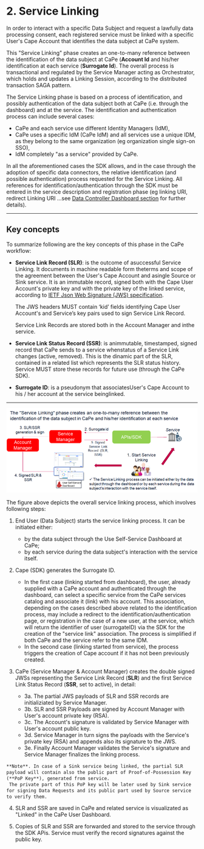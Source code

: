 # 2. Service Linking


In order to interact with a specific Data Subject and request a lawfully data processing consent, each registered service must be linked with a specific User's Cape Account that identifies the data subject at CaPe system.

This "Service Linking" phase creates an one-to-many reference between the identification of the data subject at CaPe (**Account Id** and his/her identification at each service (**Surrogate Id**).
The overall process is transactional and regulated by the Service Manager acting as Orchestrator, which holds and updates a Linking Session, according to the distributed transaction SAGA pattern.

The Service Linking phase is based on a process of identification, and possibly authentication of the data subject both at CaPe (i.e. through the dashboard) and at the service. The identification and authentication process can include several cases:

- CaPe and each service use different Identity Managers (IdM),
- CaPe uses a specific IdM (CaPe IdM) and all services use a unique IDM, as they belong to the same organization   (eg organization single sign-on SSO),
- IdM completely "as a service" provided by CaPe.

In all the aforementioned cases the SDK allows, and in the case through the adoption of specific data connectors, the relative identification (and possible authentication) process requested for the Service Linking. 
All references for identification/authentication through the SDK must be entered in the service description and registration phase (eg linking URI, redirect Linking URI ...see [Data Controller Dashboard section](../dashboards/data-controller-dashboard/index.md) for further details).


---
## Key concepts

To summarize following are the key concepts of this phase in the CaPe workflow:

  - **Service​ ​Link​ ​Record​ ​(SLR)**:​ ​is​ ​the​ ​outcome​ ​of​ ​a​ ​successful​ ​Service​ ​Linking.​ ​It​ ​documents​ ​in​ ​machine
   readable​ ​form​ ​the​ ​terms​ ​and​ ​scope​ ​of​ ​the​ ​agreement​ ​between​ ​the​ ​User's Cape Account​ and​ ​a​ ​single​ ​Source
   or​ ​Sink service. 
   It is an immutable record, signed both with the Cape User Account's private key and with the private key of the linked service, according to [IETF Json Web Signature (JWS) specification](https://tools.ietf.org/html/rfc7515).
   

       The​ ​JWS​ ​headers​ ​MUST​ ​contain​ ​‘kid’​ ​fields​ ​identifying​ Cape User Account's
       and​ ​Service’s​ ​key​ ​pairs​ ​used​ ​to​ ​sign​ ​Service​ ​Link​ ​Record​.

    Service​ ​Link​ ​Records​ ​are​ ​stored​ ​both in​ ​the​ ​Account Manager​ ​and​ ​in​ ​the​ ​service.

  - **Service​ ​Link​ ​Status​ ​Record​ ​(SSR)​**: ​​is​ ​a​n ​immutable, timestamped, signed record that CaPe​ ​sends​ ​to​ ​a​ ​service​ ​when​ ​status​ ​of​ ​a Service​ ​Link​ ​changes (active, removed).​ 
     This is the dinamic part of the SLR, contained in a related list which represents the SLR status history.
    ​ Service​ ​MUST​ ​store​ ​these​ ​records​ ​for​ ​future​ ​use (through the CaPe SDK).
	
  - **Surrogate​ ​ID**​: ​​is​ ​a​ ​pseudonym​ ​that​ ​associates​ ​User's Cape Account​ ​to​ ​his​ ​/​ ​her​ ​account at​ ​the​ ​service​ ​being​ ​linked.​  


---

!['service-linking'](service-linking.png)

The figure above depicts the overall service linking process, which involves following steps:
 
  1. End User (Data Subject) starts the service linking process.
    It can be initiated either:
      - by the data subject through the Use Self-Service Dashboard at CaPe;
	  - by each service during the data subject's interaction with the service itself.
	  
  2. Cape (SDK) generates the Surrogate ID.
      - In the first case (linking started from dashboard), the user, already supplied with a CaPe account and authenticated through the dashboard, can select a specific service from the CaPe services catalog and associate it (link) with his account. This association, depending on the cases described above related to the identification process, may include a redirect to the identification/authentication page, or registration in the case of a new user, at the service, which will return the identifier of user (surrogateID) via the SDK for the creation of the "service link" association. The process is simplified if both CaPe and the service refer to the same IDM.
      - In the second case (linking started from service), the process triggers the creation of Cape account if it has not been previously created.
    
  3. CaPe (Service Manager & Account Manager) creates the double signed JWSs representing the Service Link Record (**SLR**) and the first Service Link Status Record (**SSR**, set to active), in detail:
  
     * 3a. The partial JWS payloads of SLR and SSR records are initializiated by Service Manager.
	 * 3b. SLR and SSR Payloads are signed by Account Manager with User's account private key (RSA).
	 * 3c. The Account's signature is validated by Service Manager with User's account public key.
	 * 3d. Service Manager in turn signs the payloads with the Service's private key (RSA) and appends also its signature to the JWS.
	 * 3e. Finally Account Manager validates the Service's signature and Service Manager finalizes the linking process.
	 
	**Note**. In​ ​case​ ​of​ ​a​ ​Sink​ ​service​ ​being​ ​linked,​ ​the partial SLR payload will contain also the​ ​public part​ ​of​ ​Proof-of-Possession​ ​Key (**PoP Key**)​, generated ​from​ ​service.
	​ The private part of this PoP key will be later used by Sink service for signing Data Requests and its public part used by Source service to verify them.
	  
  4. SLR and SSR are saved in CaPe and related service is visualizated as "Linked" in the CaPe User Dashboard.
  
  5. Copies of SLR and SSR are forwarded and stored to the service through the SDK APis. Service must verify the record signatures against the public key.
  


